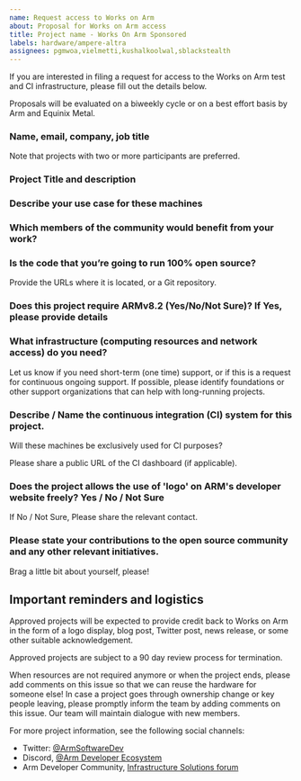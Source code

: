 ```yaml
---
name: Request access to Works on Arm
about: Proposal for Works on Arm access
title: Project name - Works On Arm Sponsored
labels: hardware/ampere-altra
assignees: pgmwoa,vielmetti,kushalkoolwal,sblackstealth
---
```


If you are interested in filing a request for access to the Works on Arm test and 
CI infrastructure, please fill out the details below.

Proposals will be evaluated on a biweekly cycle or on a best effort basis by Arm and Equinix Metal.

### Name, email, company, job title

Note that projects with two or more participants are preferred.

### Project Title and description

### Describe your use case for these machines

### Which members of the community would benefit from your work?

### Is the code that you’re going to run 100% open source? 

Provide the URLs where it is located, or a Git repository.

### Does this project require ARMv8.2 (Yes/No/Not Sure)? If Yes, please provide details 

### What infrastructure (computing resources and network access) do you need?

Let us know if you need short-term (one time) support, or if this is a request for
continuous ongoing support. If possible, please identify foundations or other
support organizations that can help with long-running projects.

### Describe / Name the continuous integration (CI) system for this project.

Will these machines be exclusively used for CI purposes?

Please share a public URL of the CI dashboard (if applicable).

### Does the project allows the use of 'logo' on ARM's developer website freely? Yes / No / Not Sure

If No / Not Sure, Please share the relevant contact.


### Please state your contributions to the open source community and any other relevant initiatives.

Brag a little bit about yourself, please!

## Important reminders and logistics

Approved projects will be expected to provide credit back to Works on Arm
in the form of a logo display, blog post, Twitter post, news release, or
some other suitable acknowledgement.

Approved projects are subject to a 90 day review process for termination.

When resources are not required anymore or when the project ends, please add comments on this issue so that we can reuse the hardware for someone else!
In case a project goes through ownership change or key people leaving, please promptly inform the team by adding comments on this issue. Our team will maintain dialogue with  new members.

For more project information, see the following social channels:

* Twitter: [@ArmSoftwareDev](https://twitter.com/ArmSoftwareDev)
* Discord, [@Arm Developer Ecosystem](https://discord.gg/H5ETM7C)
* Arm Developer Community, [Infrastructure Solutions forum](https://community.arm.com/developer/f/infrastructure-solution)
